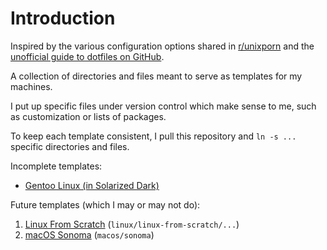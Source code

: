 # Introduction

Inspired by the various configuration options shared in [r/unixporn](https://www.reddit.com/r/unixporn/) and the [unofficial guide to dotfiles on GitHub](https://dotfiles.github.io).

A collection of directories and files meant to serve as templates for my
machines.

I put up specific files under version control which make sense to me, such as
customization or lists of packages.

To keep each template consistent, I pull this repository and `ln -s ...`
specific directories and files.

Incomplete templates:

- [Gentoo Linux (in Solarized Dark)](linux/gentoo/sway-solarized-dark)

Future templates (which I may or may not do):

1. [Linux From Scratch](https://www.linuxfromscratch.org/)
   (`linux/linux-from-scratch/...`)
2. [macOS Sonoma](https://www.apple.com/macos/sonoma/) (`macos/sonoma`)
